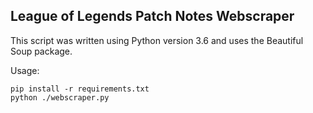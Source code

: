 ## League of Legends Patch Notes Webscraper

This script was written using Python version 3.6 and uses the Beautiful Soup package.

Usage:
```
pip install -r requirements.txt
python ./webscraper.py
```